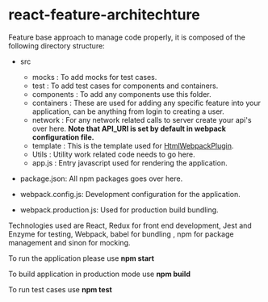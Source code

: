 # react-feature-architechture

Feature base approach to manage code properly, it is composed of the
following directory structure:

 * src
    * mocks : To add mocks for test cases.
    * test : To add test cases for components and containers.
    * components : To add any components use this folder.
    * containers : These are used for adding any specific feature into your application, can be anything from login to creating a user.
    * network : For any network related calls to server create your api's over here. **Note that API_URI is set by default in webpack configuration file.**
    * template : This is the template used for <a href="https://webpack.js.org/plugins/html-webpack-plugin/" target="_blank">HtmlWebpackPlugin</a>.
    * Utils : Utility work related code needs to go here.
    * app.js : Entry javascript used for rendering the application.

 * package.json: All npm packages goes over here.
 
 * webpack.config.js: Development configuration for the application.
 * webpack.production.js: Used for production build bundling.
 
 
Technologies used are React, Redux for front end development, Jest and Enzyme for testing, Webpack, babel for bundling , npm for package management and sinon for mocking. 
 
     
To run the application please use **npm start**</br>

To build application in production mode use **npm build**
    
To run test cases use **npm test**
    
    
     
   
